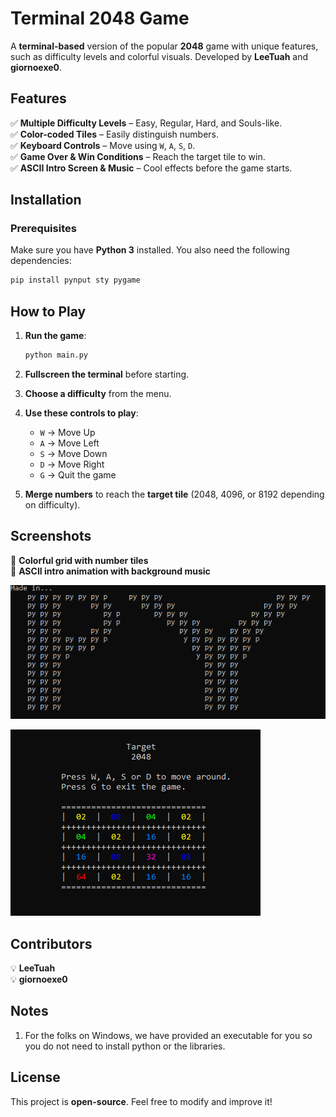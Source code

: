 # Terminal 2048 Game  

A **terminal-based** version of the popular **2048** game with unique features, such as difficulty levels and colorful visuals. Developed by **LeeTuah** and **giornoexe0**.  

## Features  

✅ **Multiple Difficulty Levels** – Easy, Regular, Hard, and Souls-like.  
✅ **Color-coded Tiles** – Easily distinguish numbers.  
✅ **Keyboard Controls** – Move using `W`, `A`, `S`, `D`.  
✅ **Game Over & Win Conditions** – Reach the target tile to win.  
✅ **ASCII Intro Screen & Music** – Cool effects before the game starts.  

## Installation  

### Prerequisites  

Make sure you have **Python 3** installed. You also need the following dependencies:  

```sh
pip install pynput sty pygame
```

## How to Play  

1. **Run the game**:  

   ```sh
   python main.py
   ```

2. **Fullscreen the terminal** before starting.  
3. **Choose a difficulty** from the menu.  
4. **Use these controls to play**:  
   - `W` → Move Up  
   - `A` → Move Left  
   - `S` → Move Down  
   - `D` → Move Right  
   - `G` → Quit the game  

5. **Merge numbers** to reach the **target tile** (2048, 4096, or 8192 depending on difficulty).  

## Screenshots

🎨 **Colorful grid with number tiles**  
🎵 **ASCII intro animation with background music**   

![Screenshot 1](screenshots/1.png)

![Screenshot 2](screenshots/2.png)

## Contributors  

💡 **LeeTuah**  
💡 **giornoexe0**  

## Notes

1. For the folks on Windows, we have provided an executable for you so you do not need to install python or the libraries.

## License  

This project is **open-source**. Feel free to modify and improve it!  
